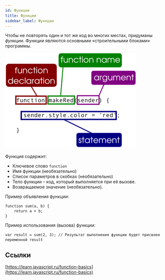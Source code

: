 ```yaml
---
id: Функции
title: Функции
sidebar_label: Функции
---
```

Чтобы не повторять один и тот же код во многих местах, придуманы *функции*. Функции являются основными «строительными блоками» программы.

![alt text](https://raw.githubusercontent.com/codyfet/acc-practice/master/images/Function1.png "Функция")

Функция содержит:

* Ключевое слово ```function```
* Имя функции (необязательно)
* Список параметров в скобках (необязательно)
* Тело функции – код, который выполняется при её вызове.
* Возвращаемое значение (необязательно).

Пример объявления функции:
```
function sum(a, b) {
    return a + b;
}
```

Пример использования (вызова) функции:
```
var result = sum(2, 3); // Результат выполнения функции будет присвоен переменной result
```
## Ссылки
[https://learn.javascript.ru/function-basics](https://learn.javascript.ru/function-basics)
